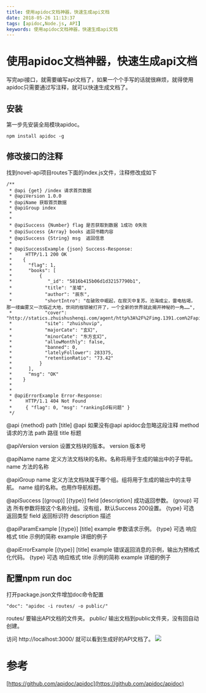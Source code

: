 ```yaml
---
title: 使用apidoc文档神器，快速生成api文档
date: 2018-05-26 11:13:37
tags: [apidoc,Node.js, API]
keywords: 使用apidoc文档神器，快速生成api文档
---
```

# 使用apidoc文档神器，快速生成api文档
写完api接口，就需要编写api文档了，如果一个个手写的话就很麻烦，就得使用apidoc只需要通过写注释，就可以快速生成文档了。
<!--more-->

## 安装
第一步先安装全局模块apidoc。
```
npm install apidoc -g
```

## 修改接口的注释
找到novel-api项目routes下面的index.js文件，注释修改成如下
```
/**
 * @api {get} /index 请求首页数据
 * @apiVersion 1.0.0
 * @apiName 获取首页数据
 * @apiGroup index
 *
 *
 * @apiSuccess {Number} flag 是否获取到数据 1成功 0失败
 * @apiSuccess {Array} books 返回书籍内容
 * @apiSuccess {String} msg  返回信息
 *
 * @apiSuccessExample {json} Success-Response:
 *     HTTP/1.1 200 OK
 *    {
 *      "flag": 1,
 *      "books": [
 *          {
 *             "_id": "5816b415b06d1d32157790b1",
 *            "title": "圣墟",
 *            "author": "辰东",
 *            "shortIntro": "在破败中崛起，在寂灭中复苏。沧海成尘，雷电枯竭，那一缕幽雾又一次临近大地，世间的枷锁被打开了，一个全新的世界就此揭开神秘的一角……",
 *            "cover": "http://statics.zhuishushenqi.com/agent/http%3A%2F%2Fimg.1391.com%2Fapi%2Fv1%2Fbookcenter%2Fcover%2F1%2F1228859%2F1228859_fac7917a960547eb953edf0b740cef3a.jpg%2F",
 *            "site": "zhuishuvip",
 *            "majorCate": "玄幻",
 *            "minorCate": "东方玄幻",
 *            "allowMonthly": false,
 *            "banned": 0,
 *            "latelyFollower": 283375,
 *            "retentionRatio": "73.42"
 *          }
 *      ],
 *      "msg": "OK"
 *    }
 *
 *
 * @apiErrorExample Error-Response:
 *     HTTP/1.1 404 Not Found
 *     { "flag": 0, "msg": "rankingId有问题" }
 */
```
@api {method} path [title]
@api 如果没有@api apidoc会忽略这段注释
method 请求的方法
path 路径
title 标题

@apiVersion version
设置文档块的版本。
version 版本号

@apiName name
定义方法文档块的名称。名称将用于生成的输出中的子导航。
name 方法的名称

@apiGroup name
定义方法文档块属于哪个组。组将用于生成的输出中的主导航。
name 组的名称。也用作导航标题。

@apiSuccess [(group)] [{type}] field [description]
成功返回参数。
(group) 可选 所有参数将按这个名称分组。没有组，默认Success 200设置。
{type} 可选 返回类型
field 返回标识符
description 描述

@apiParamExample [{type}] [title]
                   example
参数请求示例。
{type} 可选 响应格式
title 示例的简称
example 详细的例子

@apiErrorExample [{type}] [title]
                 example
错误返回消息的示例，输出为预格式化代码。
{type} 可选 响应格式
title 示例的简称
example 详细的例子

## 配置npm run doc
打开package.json文件增加doc命令配置
```
"doc": "apidoc -i routes/ -o public/"
```
routes/ 要输出API文档的文件夹。
public/ 输出文档到public文件夹，没有回自动创建。

访问 http://localhost:3000/ 就可以看到生成好的API文档了。
![](http://hexo-1252491761.file.myqcloud.com/apidoc/111.png)

# 参考
[https://github.com/apidoc/apidoc](https://github.com/apidoc/apidoc)
